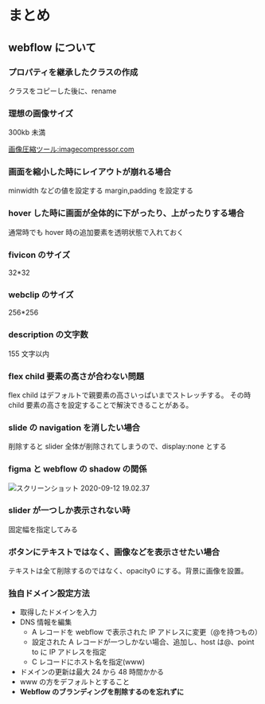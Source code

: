# まとめ

## webflow について

### プロパティを継承したクラスの作成

クラスをコピーした後に、rename

### 理想の画像サイズ

300kb 未満

[画像圧縮ツール:imagecompressor.com](https://imagecompressor.com/ja/)

### 画面を縮小した時にレイアウトが崩れる場合

minwidth などの値を設定する
margin,padding を設定する

### hover した時に画面が全体的に下がったり、上がったりする場合

通常時でも hover 時の追加要素を透明状態で入れておく

### fivicon のサイズ

32\*32

### webclip のサイズ

256\*256

### description の文字数

155 文字以内

### flex child 要素の高さが合わない問題

flex child はデフォルトで親要素の高さいっぱいまでストレッチする。
その時 child 要素の高さを設定することで解決できることがある。

### slide の navigation を消したい場合

削除すると slider 全体が削除されてしまうので、display:none とする

### figma と webflow の shadow の関係

![スクリーンショット 2020-09-12 19.02.37](/assets/スクリーンショット%202020-09-12%2019.02.37.png)

### slider が一つしか表示されない時

固定幅を指定してみる

### ボタンにテキストではなく、画像などを表示させたい場合

テキストは全て削除するのではなく、opacity0 にする。背景に画像を設置。

### 独自ドメイン設定方法

- 取得したドメインを入力
- DNS 情報を編集
  - A レコードを webflow で表示された IP アドレスに変更（@を持つもの）
  - 設定された A レコードが一つしかない場合、追加し、host は@、point to に IP アドレスを指定
  - C レコードにホスト名を指定(www)
- ドメインの更新は最大 24 から 48 時間かかる
- www の方をデフォルトとすること
- **Webflow のブランディングを削除するのを忘れずに**
